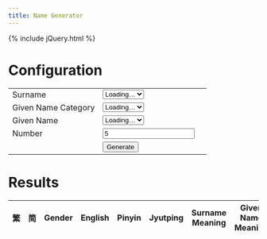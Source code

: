 ```yaml
---
title: Name Generator
---
```


{% include jQuery.html %}

# Configuration

<table>
	<tr>
		<td>Surname</td>
		<td>
			<select name="SurnameType" id="SurnameType">
				<option>Loading…</option>
			</select>
		</td>
		<td id="SurnameTypeExplanation"></td>
	</tr>
	<tr>
		<td>Given Name Category</td>
		<td>
			<select name="GivenNameCategory" id="GivenNameCategory">
				<option>Loading…</option>
			</select>
		</td>
		<td rowspan="2" id="GivenNameTypeExplanation"></td>
	</tr>
	<tr>
		<td>Given Name</td>
		<td>
			<select name="GivenNameType" id="GivenNameType">
				<option>Loading…</option>
			</select>
		</td>
	</tr>
	<tr>
		<td>Number</td>
		<td><input class="spinner" id="GenerateNumber" min="1" max="50" value="5"></td>
	</tr>
	<tr><td></td><td><button onclick="GenerateName()">Generate</button></td></tr>
</table>

# Results

<table id="ResultsTable">
<thead>
<tr>
	<th style="text-align:center">繁</th>
	<th style="text-align:center">简</th>
	<th style="text-align:center">Gender</th>
	<th colspan="2">English</th>
	<th>Pinyin</th>
	<th>Jyutping</th>
	<th>Surname Meaning</th>
	<th>Given Name Meaning</th>
</tr>
</thead>
<tbody>
</tbody>
</table>

<script src="{{ 'NameGenerator.js?v=' | append: site.github.build_revision }}"></script>

<script>
$(document).ready(function() {
	//Get Surnames Data
	$.get(
		"{{ 'JSONs/Surnames.json?v=' | append: site.github.build_revision }}"
		,function(data){
			SurnamesFullList = $(data).toArray();

			SurnameTypeCreate();
		}
	);

	//Get GivenNames Data
	$.get(
		"{{ 'JSONs/GivenNames.json?v=' | append: site.github.build_revision }}"
		,function(data){
			GivenNamesFullList = $(data).toArray();

			GivenNameCreate();
		}
	);
});
</script>
